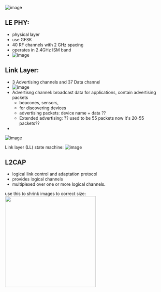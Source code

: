 

![image](https://user-images.githubusercontent.com/42329930/225172132-58009dc9-4f2a-413e-bf77-3c70baf3397f.png)








## LE PHY: 
- physical layer
- use GFSK
- 40 RF channels with 2 GHz spacing
- operates in 2.4GHz ISM band
- ![image](https://user-images.githubusercontent.com/42329930/225172644-c7568182-0afc-4472-91ff-f1e8d1f28e8d.png)


## Link Layer: 
- 3 Advertising channels and 37 Data channel
- ![image](https://user-images.githubusercontent.com/42329930/225172752-fe2424c6-e5e6-48e4-83c9-cbcb29028e92.png)
- Advertisng channel: broadcast data for applications, contain advertising packets
  - beacones, sensors,
  - for discovering devices
  - advertising packets: device name + data ??
  - Extended advertising: ?? used to be 55 packets now it's 20-55 packets??
- 

![image](https://user-images.githubusercontent.com/42329930/225173358-b5cbfd10-880e-454b-aad1-ba7939cb094e.png)

Link layer (LL) state machine: 
![image](https://user-images.githubusercontent.com/42329930/225173829-a34ec3b8-89b9-42a4-99d8-6461f7d62b01.png)


## L2CAP
- logical link control and adaptation protocol
- provides logical channels
- multiplexed over one or more logical channels.












use this to shrink images to correct size:
<img src="https://user-images.githubusercontent.com/42329930/219544055-1ae474f8-1950-4d32-8dec-5c100b24f336.png" width="300">

